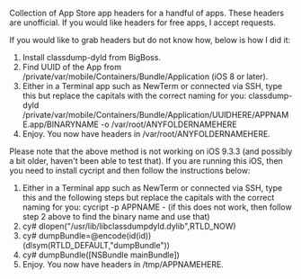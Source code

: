 Collection of App Store app headers for a handful of apps. These headers are unofficial. If you would like headers for free apps, I accept requests.

If you would like to grab headers but do not know how, below is how I did it: <br />
1. Install classdump-dyld from BigBoss. <br />
2. Find UUID of the App from /private/var/mobile/Containers/Bundle/Application (iOS 8 or later). <br />
3. Either in a Terminal app such as NewTerm or connected via SSH, type this but replace the capitals with the correct naming for you: classdump-dyld /private/var/mobile/Containers/Bundle/Application/UUIDHERE/APPNAME.app/BINARYNAME -o /var/root/ANYFOLDERNAMEHERE <br />
4. Enjoy. You now have headers in /var/root/ANYFOLDERNAMEHERE.

Please note that the above method is not working on iOS 9.3.3 (and possibly a bit older, haven't been able to test that). If you are running this iOS, then you need to install cycript and then follow the instructions below: <br />
1. Either in a Terminal app such as NewTerm or connected via SSH, type this and the following steps but replace the capitals with the correct naming for you: cycript -p APPNAME - (if this does not work, then follow step 2 above to find the binary name and use that) <br /> 
2. cy# dlopen("/usr/lib/libclassdumpdyld.dylib",RTLD_NOW) <br /> 
3. cy# dumpBundle=@encode(id(id))(dlsym(RTLD_DEFAULT,"dumpBundle")) <br /> 
4. cy# dumpBundle([NSBundle mainBundle]) <br /> 
5. Enjoy. You now have headers in /tmp/APPNAMEHERE.